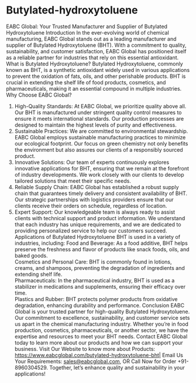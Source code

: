 # Butylated-hydroxytoluene
 EABC Global: Your Trusted Manufacturer and Supplier of Butylated Hydroxytoluene
Introduction
In the ever-evolving world of chemical manufacturing, EABC Global stands out as a leading manufacturer and supplier of Butylated Hydroxytoluene (BHT). With a commitment to quality, sustainability, and customer satisfaction, EABC Global has positioned itself as a reliable partner for industries that rely on this essential antioxidant.
What is Butylated Hydroxytoluene?
Butylated Hydroxytoluene, commonly known as BHT, is a synthetic antioxidant widely used in various applications to prevent the oxidation of fats, oils, and other perishable products. BHT is crucial in extending the shelf life of food products, cosmetics, and pharmaceuticals, making it an essential compound in multiple industries.
Why Choose EABC Global?
1. High-Quality Standards: At EABC Global, we prioritize quality above all. Our BHT is manufactured under stringent quality control measures to ensure it meets international standards. Our production processes are designed to maintain the highest levels of purity and effectiveness.
2. Sustainable Practices: We are committed to environmental stewardship. EABC Global employs sustainable manufacturing practices to minimize our ecological footprint. Our focus on green chemistry not only benefits the environment but also assures our clients of a responsibly sourced product.
3. Innovative Solutions: Our team of experts continuously explores innovative applications for BHT, ensuring that we remain at the forefront of industry developments. We work closely with our clients to develop tailored solutions that meet their specific needs.
4. Reliable Supply Chain: EABC Global has established a robust supply chain that guarantees timely delivery and consistent availability of BHT. Our strategic partnerships with logistics providers ensure that our clients receive their orders on schedule, regardless of location.
5. Expert Support: Our knowledgeable team is always ready to assist clients with technical support and product information. We understand that each industry has unique requirements, and we are dedicated to providing personalized service to help our customers succeed.
Applications of Butylated Hydroxytoluene
BHT is used in a variety of industries, including:
Food and Beverage: As a food additive, BHT helps preserve the freshness and flavor of products like snack foods, oils, and baked goods.  
Cosmetics and Personal Care: BHT is commonly found in lotions, creams, and shampoos, preventing the degradation of ingredients and extending shelf life.  
Pharmaceuticals: In the pharmaceutical industry, BHT is used as a stabilizer in medications and supplements, ensuring their efficacy over time.  
Plastics and Rubber: BHT protects polymer products from oxidative degradation, enhancing durability and performance.
Conclusion
EABC Global is your trusted partner for high-quality Butylated Hydroxytoluene. Our commitment to excellence, sustainability, and customer service sets us apart in the chemical manufacturing industry. Whether you’re in food production, cosmetics, pharmaceuticals, or another sector, we have the expertise and resources to meet your BHT needs.
Contact EABC Global today to learn more about our products and how we can support your business.
Visit Our Website to know more about Products: https://www.eabcglobal.com/butylated-hydroxytoluene-bht| Email Us Your Requirements: sales@eabcglobal.com, OR Call Now for Order +91-8960304529. 
Together, let’s enhance quality and sustainability in your applications!
